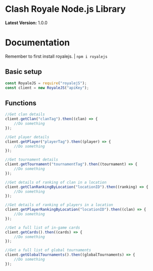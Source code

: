 # **Clash Royale Node.js Library**

**Latest Version:** 1.0.0

# **Documentation**
Remember to first install royalejs. | `npm i royalejs`

## **Basic setup**
```javascript
const RoyaleJS = require("royalejS");
const client = new RoyaleJS("apiKey");
```

## **Functions**
```javascript
//Get clan details
client.getClan("clanTag").then((clan) => {
    //Do something
});

//Get player details
client.getPlayer("playerTag").then((player) => {
    //Do something
});

//Get tournament details
client.getTournament("tournamentTag").then((tournament) => {
    //Do something
});

//Get details of ranking of clan in a location
client.getClanRankingByLocation("locationID").then((ranking) => {
    //Do something
});

//Get details of ranking of players in a location
client.getPlayerRankingByLocation("locationID").then((clan) => {
    //Do something
});

//Get a full list of in-game cards
client.getCards().then((cards) => {
    //Do something
});

//Get a full list of global tournaments
client.getGlobalTournaments().then((globalTournaments) => {
    //Do something
});
```